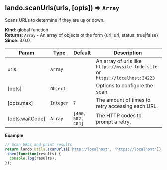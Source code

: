<a name="lando.scanUrls"></a>

## lando.scanUrls(urls, [opts]) ⇒ <code>Array</code>
Scans URLs to determine if they are up or down.

**Kind**: global function  
**Returns**: <code>Array</code> - An array of objects of the form {url: url, status: true|false}  
**Since**: 3.0.0  

| Param | Type | Default | Description |
| --- | --- | --- | --- |
| urls | <code>Array</code> |  | An array of urls like `https://mysite.lndo.site` or `https://localhost:34223` |
| [opts] | <code>Object</code> |  | Options to configure the scan. |
| [opts.max] | <code>Integer</code> | <code>7</code> | The amount of times to retry accessing each URL. |
| [opts.waitCode] | <code>Array</code> | <code>[400, 502, 404]</code> | The HTTP codes to prompt a retry. |

**Example**  
```js
// Scan URLs and print results
return lando.utils.scanUrls(['http://localhost', 'https://localhost'])
.then(function(results) {
  console.log(results);
});
```
